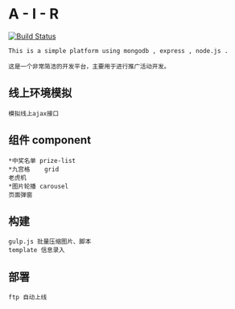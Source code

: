 A - I - R
=========
[![Build Status](https://travis-ci.org/elrrrrrrr/air.svg?branch=master)](https://travis-ci.org/elrrrrrrr/air)

	This is a simple platform using mongodb , express , node.js . 
	
	这是一个非常简洁的开发平台，主要用于进行推广活动开发。

线上环境模拟
-----------
	模拟线上ajax接口 


组件 component
---------
	*中奖名单 prize-list
	*九宫格 	grid
	老虎机
	*图片轮播 carousel
	页面弹窗

构建 
----
	gulp.js 批量压缩图片、脚本
	template 信息录入

部署
----
	ftp 自动上线


	
